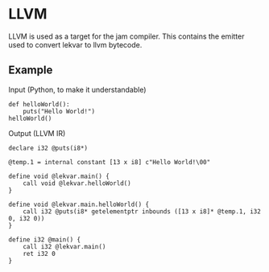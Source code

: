 # LLVM

LLVM is used as a target for the jam compiler. This contains the emitter used to convert lekvar to llvm bytecode.

## Example

Input (Python, to make it understandable)

```
def helloWorld():
    puts("Hello World!")
helloWorld()
```

Output (LLVM IR)

```
declare i32 @puts(i8*)

@temp.1 = internal constant [13 x i8] c"Hello World!\00"

define void @lekvar.main() {
    call void @lekvar.helloWorld()
}

define void @lekvar.main.helloWorld() {
    call i32 @puts(i8* getelementptr inbounds ([13 x i8]* @temp.1, i32 0, i32 0))
}

define i32 @main() {
    call i32 @lekvar.main()
    ret i32 0
}
```
